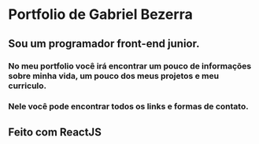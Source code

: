 # Portfolio de Gabriel Bezerra

## Sou um programador front-end junior.

### No meu portfolio você irá encontrar um pouco de informações sobre minha vida, um pouco dos meus projetos e meu curriculo.

### Nele você pode encontrar todos os links e formas de contato.

## Feito com ReactJS
